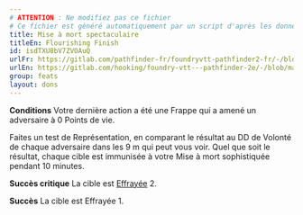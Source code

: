 ```yaml
---
# ATTENTION : Ne modifiez pas ce fichier
# Ce fichier est généré automatiquement par un script d'après les données du module Foundry VTT officiel et de sa traduction
title: Mise à mort spectaculaire
titleEn: Flourishing Finish
id: isdTXU8bV7ZVOAuQ
urlFr: https://gitlab.com/pathfinder-fr/foundryvtt-pathfinder2-fr/-/blob/master/data/feats/isdTXU8bV7ZVOAuQ.htm
urlEn: https://gitlab.com/hooking/foundry-vtt---pathfinder-2e/-/blob/master/packs/data/feats.db/flourishing-finish.json
group: feats
layout: dons
---
```

**Conditions** Votre dernière action a été une Frappe qui a amené un adversaire à 0 Points de vie.

Faites un test de Représentation, en comparant le résultat au DD de Volonté de chaque adversaire dans les 9 m qui peut vous voir. Quel que soit le résultat, chaque cible est immunisée à votre Mise à mort sophistiquée pendant 10 minutes.

**Succès critique** La cible est [Effrayée](../etats/effrayé.md) 2.

**Succès** La cible est Effrayée 1.



